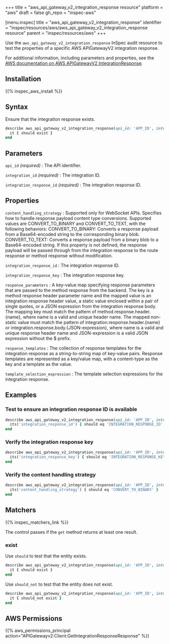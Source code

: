 +++
title = "aws_api_gateway_v2_integration_response resource"
platform = "aws"
draft = false
gh_repo = "inspec-aws"

[menu.inspec]
title = "aws_api_gateway_v2_integration_response"
identifier = "inspec/resources/aws/aws_api_gateway_v2_integration_response resource"
parent = "inspec/resources/aws"
+++

Use the `aws_api_gateway_v2_integration_response` InSpec audit resource to test the properties of a specific AWS APIGatewayV2 integration response.

For additional information, including parameters and properties, see the [AWS documentation on AWS APIGatewayV2 IntegrationResponse](https://docs.aws.amazon.com/AWSCloudFormation/latest/UserGuide/aws-resource-apigatewayv2-integrationresponse.html).

## Installation

{{% inspec_aws_install %}}

## Syntax

Ensure that the integration response exists.

```ruby
describe aws_api_gateway_v2_integration_response(api_id: 'APP_ID', integration_id: 'INTEGRATION_ID', integration_response_id: 'INTEGRATION_RESPONSE_ID') do
  it { should exist }
end
```

## Parameters

`api_id` _(required)_
: The API identifier.

`integration_id` _(required)_
: The integration ID.

`integration_response_id` _(required)_
: The integration response ID.

## Properties

`content_handling_strategy`
: Supported only for WebSocket APIs. Specifies how to handle response payload content type conversions. Supported values are CONVERT_TO_BINARY and CONVERT_TO_TEXT, with the following behaviors:
CONVERT_TO_BINARY: Converts a response payload from a Base64-encoded string to the corresponding binary blob.
CONVERT_TO_TEXT: Converts a response payload from a binary blob to a Base64-encoded string.
If this property is not defined, the response payload will be passed through from the integration response to the route response or method response without modification.

`integration_response_id`
: The integration response ID.

`integration_response_key`
: The integration response key.

`response_parameters`
: A key-value map specifying response parameters that are passed to the method response from the backend. The key is a method response header parameter name and the mapped value is an integration response header value, a static value enclosed within a pair of single quotes, or a JSON expression from the integration response body. The mapping key must match the pattern of method.response.header.{name}, where name is a valid and unique header name. The mapped non-static value must match the pattern of integration.response.header.{name} or integration.response.body.{JSON-expression}, where name is a valid and unique response header name and JSON-expression is a valid JSON expression without the $ prefix.

`response_templates`
: The collection of response templates for the integration response as a string-to-string map of key-value pairs. Response templates are represented as a key/value map, with a content-type as the key and a template as the value.

`template_selection_expression`
: The template selection expressions for the integration response.

## Examples

### Test to ensure an integration response ID is available

```ruby
describe aws_api_gateway_v2_integration_response(api_id: 'APP_ID', integration_id: 'INTEGRATION_ID', integration_response_id: 'INTEGRATION_RESPONSE_ID') do
  its('integration_response_id') { should eq 'INTEGRATION_RESPONSE_ID' }
end
```

### Verify the integration response key

```ruby
describe aws_api_gateway_v2_integration_response(api_id: 'APP_ID', integration_id: 'INTEGRATION_ID', integration_response_id: 'INTEGRATION_RESPONSE_ID') do
  its('integration_response_key') { should eq 'INTEGRATION_RESPONSE_KEY' }
end
```

### Verify the content handling strategy

```ruby
describe aws_api_gateway_v2_integration_response(api_id: 'APP_ID', integration_id: 'INTEGRATION_ID', integration_response_id: 'INTEGRATION_RESPONSE_ID') do
  its('content_handling_strategy') { should eq 'CONVERT_TO_BINARY' }
end
```

## Matchers

{{% inspec_matchers_link %}}

The control passes if the `get` method returns at least one result.

### exist

Use `should` to test that the entity exists.

```ruby
describe aws_api_gateway_v2_integration_response(api_id: 'APP_ID', integration_id: 'INTEGRATION_ID', integration_response_id: 'INTEGRATION_RESPONSE_ID') do
  it { should exist }
end
```

Use `should_not` to test that the entity does not exist.

```ruby
describe aws_api_gateway_v2_integration_response(api_id: 'APP_ID', integration_id: 'INTEGRATION_ID', integration_response_id: 'INTEGRATION_RESPONSE_ID') do
  it { should_not exist }
end
```

## AWS Permissions

{{% aws_permissions_principal action="APIGatewayv2:Client:GetIntegrationResponseResponse" %}}
